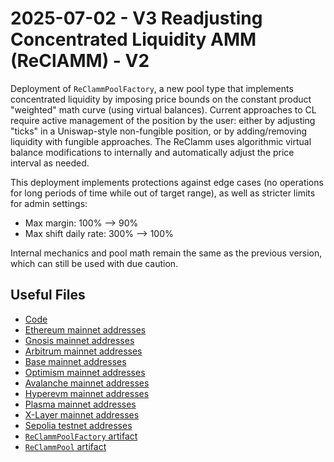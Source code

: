# 2025-07-02 - V3 Readjusting Concentrated Liquidity AMM (ReClAMM) - V2

Deployment of `ReClammPoolFactory`, a new pool type that implements concentrated liquidity by imposing price bounds on the constant product "weighted" math curve (using virtual balances). Current approaches to CL require active management of the position by the user: either by adjusting "ticks" in a Uniswap-style non-fungible position, or by adding/removing liquidity with fungible approaches. The ReClamm uses algorithmic virtual balance modifications to internally and automatically adjust the price interval as needed.

This deployment implements protections against edge cases (no operations for long periods of time while out of target range), as well as stricter limits for admin settings:
- Max margin: 100% --> 90%
- Max shift daily rate: 300% --> 100%

Internal mechanics and pool math remain the same as the previous version, which can still be used with due caution.

## Useful Files

- [Code](https://github.com/balancer/reclamm/commit/7f33fe215df39cd39144c841266df4cea9b094ab)
- [Ethereum mainnet addresses](./output/mainnet.json)
- [Gnosis mainnet addresses](./output/gnosis.json)
- [Arbitrum mainnet addresses](./output/arbitrum.json)
- [Base mainnet addresses](./output/base.json)
- [Optimism mainnet addresses](./output/optimism.json)
- [Avalanche mainnet addresses](./output/avalanche.json)
- [Hyperevm mainnet addresses](./output/hyperevm.json)
- [Plasma mainnet addresses](./output/plasma.json)
- [X-Layer mainnet addresses](./output/xlayer.json)
- [Sepolia testnet addresses](./output/sepolia.json)
- [`ReClammPoolFactory` artifact](./artifact/ReClammPoolFactory.json)
- [`ReClammPool` artifact](./artifact/ReClammPool.json)
